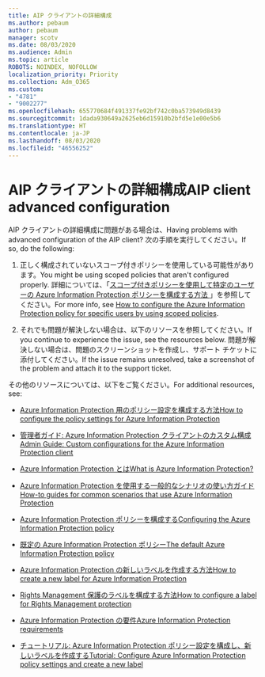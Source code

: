 ```yaml
---
title: AIP クライアントの詳細構成
ms.author: pebaum
author: pebaum
manager: scotv
ms.date: 08/03/2020
ms.audience: Admin
ms.topic: article
ROBOTS: NOINDEX, NOFOLLOW
localization_priority: Priority
ms.collection: Adm_O365
ms.custom:
- "4781"
- "9002277"
ms.openlocfilehash: 655770684f491337fe92bf742c0ba573949d8439
ms.sourcegitcommit: 1dada930649a2625eb6d15910b2bfd5e1e00e5b6
ms.translationtype: HT
ms.contentlocale: ja-JP
ms.lasthandoff: 08/03/2020
ms.locfileid: "46556252"
---
```

# <a name="aip-client-advanced-configuration"></a><span data-ttu-id="4db52-102">AIP クライアントの詳細構成</span><span class="sxs-lookup"><span data-stu-id="4db52-102">AIP client advanced configuration</span></span>

<span data-ttu-id="4db52-103">AIP クライアントの詳細構成に問題がある場合は、</span><span class="sxs-lookup"><span data-stu-id="4db52-103">Having problems with advanced configuration of the AIP client?</span></span> <span data-ttu-id="4db52-104">次の手順を実行してください。</span><span class="sxs-lookup"><span data-stu-id="4db52-104">If so, do the following:</span></span>

1. <span data-ttu-id="4db52-105">正しく構成されていないスコープ付きポリシーを使用している可能性があります。</span><span class="sxs-lookup"><span data-stu-id="4db52-105">You might be using scoped policies that aren't configured properly.</span></span> <span data-ttu-id="4db52-106">詳細については、「[スコープ付きポリシーを使用して特定のユーザーの Azure Information Protection ポリシーを構成する方法 ](https://docs.microsoft.com/azure/information-protection/configure-policy-scope)」を参照してください。</span><span class="sxs-lookup"><span data-stu-id="4db52-106">For more info, see [How to configure the Azure Information Protection policy for specific users by using scoped policies](https://docs.microsoft.com/azure/information-protection/configure-policy-scope).</span></span>

2. <span data-ttu-id="4db52-107">それでも問題が解決しない場合は、以下のリソースを参照してください。</span><span class="sxs-lookup"><span data-stu-id="4db52-107">If you continue to experience the issue, see the resources below.</span></span> <span data-ttu-id="4db52-108">問題が解決しない場合は、問題のスクリーンショットを作成し、サポート チケットに添付してください。</span><span class="sxs-lookup"><span data-stu-id="4db52-108">If the issue remains unresolved,  take a screenshot of the problem and attach it to the support ticket.</span></span>

<span data-ttu-id="4db52-109">その他のリソースについては、以下をご覧ください。</span><span class="sxs-lookup"><span data-stu-id="4db52-109">For additional resources, see:</span></span>

- [<span data-ttu-id="4db52-110">Azure Information Protection 用のポリシー設定を構成する方法</span><span class="sxs-lookup"><span data-stu-id="4db52-110">How to configure the policy settings for Azure Information Protection</span></span>](https://docs.microsoft.com/azure/information-protection/configure-policy-settings)  
    
- [<span data-ttu-id="4db52-111">管理者ガイド: Azure Information Protection クライアントのカスタム構成</span><span class="sxs-lookup"><span data-stu-id="4db52-111">Admin Guide: Custom configurations for the Azure Information Protection client</span></span>](https://docs.microsoft.com/azure/information-protection/rms-client/client-admin-guide-customizations)  
    
- [<span data-ttu-id="4db52-112">Azure Information Protection とは</span><span class="sxs-lookup"><span data-stu-id="4db52-112">What is Azure Information Protection?</span></span>](https://docs.microsoft.com/azure/information-protection/what-is-information-protection)  
    
- [<span data-ttu-id="4db52-113">Azure Information Protection を使用する一般的なシナリオの使い方ガイド</span><span class="sxs-lookup"><span data-stu-id="4db52-113">How-to guides for common scenarios that use Azure Information Protection</span></span>](https://docs.microsoft.com/azure/information-protection/how-to-guides)  
    
- [<span data-ttu-id="4db52-114">Azure Information Protection ポリシーを構成する</span><span class="sxs-lookup"><span data-stu-id="4db52-114">Configuring the Azure Information Protection policy</span></span>](https://docs.microsoft.com/azure/information-protection/deploy-use/configure-policy)  
    
- [<span data-ttu-id="4db52-115">既定の Azure Information Protection ポリシー</span><span class="sxs-lookup"><span data-stu-id="4db52-115">The default Azure Information Protection policy</span></span>](https://docs.microsoft.com/azure/information-protection/deploy-use/configure-policy-default)  
    
- [<span data-ttu-id="4db52-116">Azure Information Protection の新しいラベルを作成する方法</span><span class="sxs-lookup"><span data-stu-id="4db52-116">How to create a new label for Azure Information Protection</span></span>](https://docs.microsoft.com/azure/information-protection/deploy-use/configure-policy-new-label)  
    
- [<span data-ttu-id="4db52-117">Rights Management 保護のラベルを構成する方法</span><span class="sxs-lookup"><span data-stu-id="4db52-117">How to configure a label for Rights Management protection</span></span>](https://docs.microsoft.com/azure/information-protection/deploy-use/configure-policy-protection)  
    
- [<span data-ttu-id="4db52-118">Azure Information Protection の要件</span><span class="sxs-lookup"><span data-stu-id="4db52-118">Azure Information Protection requirements</span></span>](https://docs.microsoft.com/azure/information-protection/get-started/requirements)

- [<span data-ttu-id="4db52-119">チュートリアル: Azure Information Protection ポリシー設定を構成し、新しいラベルを作成する</span><span class="sxs-lookup"><span data-stu-id="4db52-119">Tutorial: Configure Azure Information Protection policy settings and create a new label</span></span>](https://docs.microsoft.com/azure/information-protection/get-started/infoprotect-quick-start-tutorial)